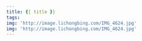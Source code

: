 ```yaml
---
title: {{ title }}
tags:
img: 'http://image.lichongbing.com/IMG_4624.jpg'
img: 'http://image.lichongbing.com/IMG_4624.jpg'
---
```

